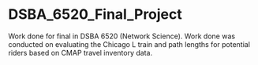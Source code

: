 # DSBA_6520_Final_Project
Work done for final in DSBA 6520 (Network Science). Work done was conducted on evaluating the Chicago L train and path lengths for potential riders based on CMAP travel inventory data.
